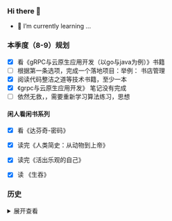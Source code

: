 ### Hi there 👋

- 🌱 I’m currently learning ...



### 本季度（8-9）规划



- [x] 看《gRPC与云原生应用开发（以go与java为例）》书籍
- [ ] 根据第一条选项，完成一个落地项目：举例： 书店管理
- [x] 阅读代码整洁之道等技术书籍，至少一本
- [x] 《grpc与云原生应用开发》 笔记没有完成
- [ ] 依然无救，，需要重新学习算法练习，思想

#### 闲人看闲书系列

- [X] 看《达芬奇-密码》
- [X] 读完《人类简史：从动物到上帝》
- [X] 读完《活出乐观的自己》
- [X] 读 《生吞》 



### 历史



<details>
	<summary>展开查看</summary>
	 Start from scratch
</details>



